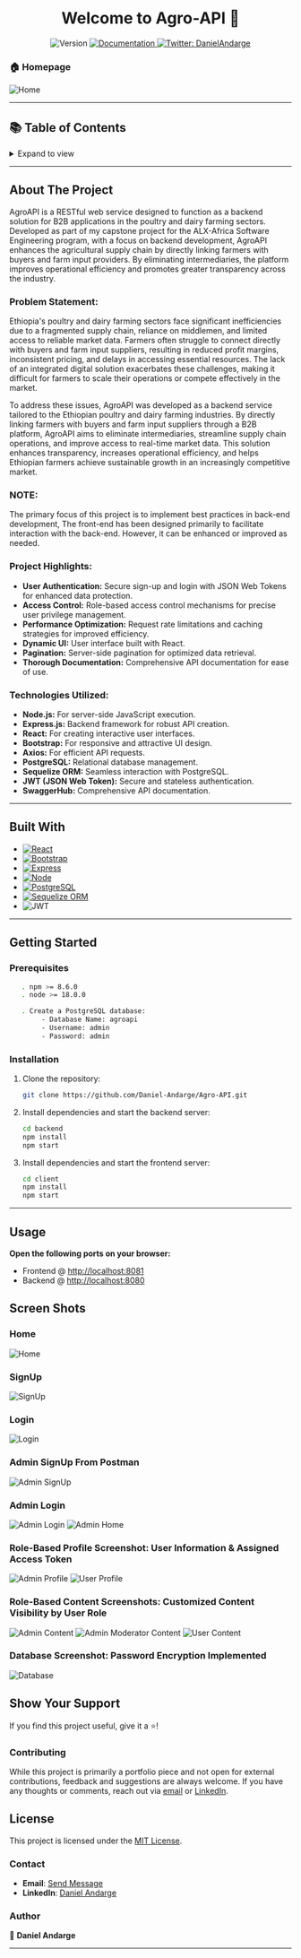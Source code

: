<h1 align="center">Welcome to Agro-API 👋</h1>

<p align="center">
  <img alt="Version" src="https://img.shields.io/badge/version-1.0-blue.svg?cacheSeconds=2592000" />
  <a href="y" target="_blank">
    <img alt="Documentation" src="https://img.shields.io/badge/documentation-yes-brightgreen.svg" />
  </a>
  <a href="https://twitter.com/DanielAndarge" target="_blank">
    <img alt="Twitter: DanielAndarge" src="https://img.shields.io/twitter/follow/DanielAndarge.svg?style=social" />
  </a>
</p>

### 🏠 Homepage

![Home](images/Home.png?raw=true)

---

## 📚 Table of Contents

<details>
  <summary>Expand to view</summary>
  <ol>
    <li><a href="#about-the-project">About The Project</a></li>
    <li><a href="#built-with">Built With</a></li>
    <li><a href="#getting-started">Getting Started</a></li>
    <li><a href="#usage">Usage</a></li>
    <li><a href="#screen-shots">Screen Shots</a></li>
    <li><a href="#author">Author</a></li>
    <li><a href="#show-your-support">Show Your Support</a></li>
    <li><a href="#license">License</a></li>
  </ol>
</details>

---

## About The Project

AgroAPI is a RESTful web service designed to function as a backend solution for B2B applications in the poultry and dairy farming sectors. Developed as part of my capstone project for the ALX-Africa Software Engineering program, with a focus on backend development, AgroAPI enhances the agricultural supply chain by directly linking farmers with buyers and farm input providers. By eliminating intermediaries, the platform improves operational efficiency and promotes greater transparency across the industry.

### Problem Statement:

Ethiopia's poultry and dairy farming sectors face significant inefficiencies due to a fragmented supply chain, reliance on middlemen, and limited access to reliable market data. Farmers often struggle to connect directly with buyers and farm input suppliers, resulting in reduced profit margins, inconsistent pricing, and delays in accessing essential resources. The lack of an integrated digital solution exacerbates these challenges, making it difficult for farmers to scale their operations or compete effectively in the market.

To address these issues, AgroAPI was developed as a backend service tailored to the Ethiopian poultry and dairy farming industries. By directly linking farmers with buyers and farm input suppliers through a B2B platform, AgroAPI aims to eliminate intermediaries, streamline supply chain operations, and improve access to real-time market data. This solution enhances transparency, increases operational efficiency, and helps Ethiopian farmers achieve sustainable growth in an increasingly competitive market.

### NOTE:
The primary focus of this project is to implement best practices in back-end development, The front-end has been designed primarily to facilitate interaction with the back-end. However, it can be enhanced or improved as needed.

### Project Highlights:

- **User Authentication:** Secure sign-up and login with JSON Web Tokens for enhanced data protection.
- **Access Control:** Role-based access control mechanisms for precise user privilege management.
- **Performance Optimization:** Request rate limitations and caching strategies for improved efficiency.
- **Dynamic UI:** User interface built with React.
- **Pagination:** Server-side pagination for optimized data retrieval.
- **Thorough Documentation:** Comprehensive API documentation for ease of use.

### Technologies Utilized:

- **Node.js:** For server-side JavaScript execution.
- **Express.js:** Backend framework for robust API creation.
- **React:** For creating interactive user interfaces.
- **Bootstrap:** For responsive and attractive UI design.
- **Axios:** For efficient API requests.
- **PostgreSQL:** Relational database management.
- **Sequelize ORM:** Seamless interaction with PostgreSQL.
- **JWT (JSON Web Token):** Secure and stateless authentication.
- **SwaggerHub:** Comprehensive API documentation.

---

## Built With

- [![React][React.js]][React-url]
- [![Bootstrap][Bootstrap.com]][Bootstrap-url]
- [![Express][Express.js]][Express-url]
- [![Node][Node.js]][Node-url]
- [![PostgreSQL][PostgreSQL]][PostgreSQL-url]
- [![Sequelize ORM][SequelizeORM]][Sequelize-url]
- ![JWT](https://img.shields.io/badge/JWT-black?style=for-the-badge&logo=JSON%20web%20tokens)

---

## Getting Started

### Prerequisites

```sh
   . npm >= 8.6.0
   . node >= 18.0.0

   . Create a PostgreSQL database:
        - Database Name: agroapi
        - Username: admin
        - Password: admin
```

### Installation

1. Clone the repository:

   ```sh
   git clone https://github.com/Daniel-Andarge/Agro-API.git
   ```

2. Install dependencies and start the backend server:

   ```sh
   cd backend
   npm install
   npm start
   ```

3. Install dependencies and start the frontend server:
   ```sh
   cd client
   npm install
   npm start
   ```

---

## Usage

**Open the following ports on your browser:**

- Frontend @ [http://localhost:8081](http://localhost:8081)
- Backend @ [http://localhost:8080](http://localhost:8080)


## Screen Shots

### Home

![Home](images/Home.png?raw=true)

### SignUp

![SignUp](images/signup.png?raw=true)

### Login

![Login](images/login.png?raw=true)

### Admin SignUp From Postman

![Admin SignUp](images/admin_Signup.png?raw=true)

### Admin Login

![Admin Login](images/AdminLogin.png?raw=true)
![Admin Home](images/adminHome.png?raw=true)

### Role-Based Profile Screenshot: User Information & Assigned Access Token

![Admin Profile](images/adminBoard.png?raw=true)
![User Profile](images/Role_Based_Profile.png?raw=true)

### Role-Based Content Screenshots: Customized Content Visibility by User Role

![Admin Content](images/admin2.png?raw=true)
![Admin Moderator Content](images/admin3.png?raw=true)
![User Content](images/Role_Based_Content.png?raw=true)


### Database Screenshot: Password Encryption Implemented

![Database](https://github.com/Daniel-Andarge/Agro-API/blob/main/images/database.png)


## Show Your Support

If you find this project useful, give it a ⭐️!

### Contributing

While this project is primarily a portfolio piece and not open for external contributions, feedback and suggestions are always welcome. If you have any thoughts or comments, reach out via [email](mailto:andargedaniel90@gmail.com) or [LinkedIn](https://www.linkedin.com/in/danielandarge/).


## License

This project is licensed under the [MIT License](LICENSE).

### Contact

- **Email**: [Send Message](mailto:andargedaniel90@gmail.com)
- **LinkedIn**: [Daniel Andarge](https://www.linkedin.com/in/danielandarge/)

### Author

👤 **Daniel Andarge**

---


<!-- MARKDOWN LINKS & IMAGES -->

[React.js]: https://img.shields.io/badge/React-20232A?style=for-the-badge&logo=react&logoColor=61DAFB
[React-url]: https://reactjs.org/
[Bootstrap.com]: https://img.shields.io/badge/Bootstrap-563D7C?style=for-the-badge&logo=bootstrap&logoColor=white
[Bootstrap-url]: https://getbootstrap.com
[Express.js]: https://img.shields.io/badge/Express.js-404D59?style=for-the-badge
[Express-url]: https://expressjs.com
[Node.js]: https://img.shields.io/badge/Node.js-43853D?style=for-the-badge&logo=node.js&logoColor=white
[Node-url]: nodejs.org
[PostgreSQL]: https://img.shields.io/badge/PostgreSQL-316192?style=for-the-badge&logo=postgresql&logoColor=white
[PostgreSQL-url]: https://www.postgresql.org
[SequelizeORM]: https://img.shields.io/badge/Sequelize-52B0E7?style=for-the-badge&logo=Sequelize&logoColor=white
[Sequelize-url]: https://sequelize.org
